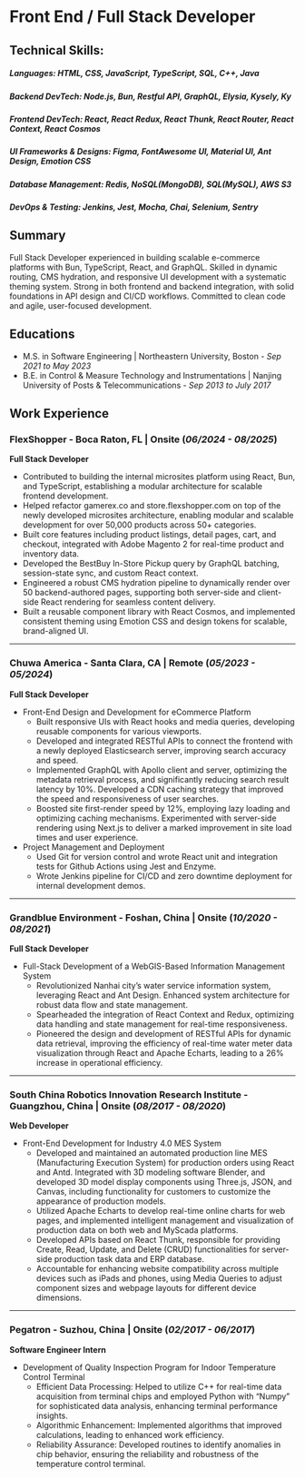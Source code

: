 # Front End / Full Stack Developer

## Technical Skills:
##### Languages: HTML, CSS, JavaScript, TypeScript, SQL, C++, Java
##### Backend DevTech: Node.js, Bun, Restful API, GraphQL, Elysia, Kysely, Ky
##### Frontend DevTech: React, React Redux, React Thunk, React Router, React Context, React Cosmos
##### UI Frameworks & Designs: Figma, FontAwesome UI, Material UI, Ant Design, Emotion CSS
##### Database Management: Redis, NoSQL(MongoDB), SQL(MySQL), AWS S3
##### DevOps & Testing: Jenkins, Jest, Mocha, Chai, Selenium, Sentry


## Summary
Full Stack Developer experienced in building scalable e-commerce platforms with Bun, TypeScript, React, and GraphQL. Skilled in dynamic routing, CMS hydration, and responsive UI development with a systematic theming system. Strong in both frontend and backend integration, with solid foundations in API design and CI/CD workflows. Committed to clean code and agile, user-focused development.

## Educations
- M.S. in Software Engineering | Northeastern University, Boston - _Sep 2021 to May 2023_
- B.E. in Control & Measure Technology and Instrumentations | Nanjing University of Posts & Telecommunications - _Sep 2013 to July 2017_

## Work Experience

### FlexShopper - Boca Raton, FL | Onsite (_06/2024 - 08/2025_)

**Full Stack Developer**

- Contributed to building the internal microsites platform using React, Bun, and TypeScript, establishing a modular architecture for scalable frontend development.
- Helped refactor gamerex.co and store.flexshopper.com on top of the newly developed microsites architecture, enabling modular and scalable development for over 50,000 products across 50+ categories.
- Built core features including product listings, detail pages, cart, and checkout, integrated with Adobe Magento 2 for real-time product and inventory data.
- Developed the BestBuy In-Store Pickup query by GraphQL batching, session-state sync, and custom React context.
- Engineered a robust CMS hydration pipeline to dynamically render over 50 backend-authored pages, supporting both server-side and client-side React rendering for seamless content delivery.
- Built a reusable component library with React Cosmos, and implemented consistent theming using Emotion CSS and design tokens for scalable, brand-aligned UI.

---

### Chuwa America - Santa Clara, CA | Remote (_05/2023 - 05/2024_)

**Full Stack Developer**

- Front-End Design and Development for eCommerce Platform
  - Built responsive UIs with React hooks and media queries, developing reusable components for various viewports.
  - Developed and integrated RESTful APIs to connect the frontend with a newly deployed Elasticsearch server, improving search accuracy and speed.
  - Implemented GraphQL with Apollo client and server, optimizing the metadata retrieval process, and significantly reducing search result latency by 10%. Developed a CDN caching strategy that improved the speed and responsiveness of user searches.
  - Boosted site first-render speed by 12%, employing lazy loading and optimizing caching mechanisms. Experimented with server-side rendering using Next.js to deliver a marked improvement in site load times and user experience.
- Project Management and Deployment
  - Used Git for version control and wrote React unit and integration tests for Github Actions using Jest and Enzyme.
  - Wrote Jenkins pipeline for CI/CD and zero downtime deployment for internal development demos.

---

### Grandblue Environment - Foshan, China | Onsite (_10/2020 - 08/2021_)

**Full Stack Developer**

- Full-Stack Development of a WebGIS-Based Information Management System
  - Revolutionized Nanhai city’s water service information system, leveraging React and Ant Design. Enhanced system architecture for robust data flow and state management.
  - Spearheaded the integration of React Context and Redux, optimizing data handling and state management for real-time responsiveness.
  - Pioneered the design and development of RESTful APIs for dynamic data retrieval, improving the efficiency of real-time water meter data visualization through React and Apache Echarts, leading to a 26% increase in operational efficiency.

---

### South China Robotics Innovation Research Institute - Guangzhou, China | Onsite (_08/2017 - 08/2020_)

**Web Developer**

- Front-End Development for Industry 4.0 MES System
  - Developed and maintained an automated production line MES (Manufacturing Execution System) for production orders using React and Antd. Integrated with 3D modeling software Blender, and developed 3D model display components using Three.js, JSON, and Canvas, including functionality for customers to customize the appearance of production models.
  - Utilized Apache Echarts to develop real-time online charts for web pages, and implemented intelligent management and visualization of production data on both web and MyScada platforms.
  - Developed APIs based on React Thunk, responsible for providing Create, Read, Update, and Delete (CRUD) functionalities for server-side production task data and ERP database.
  - Accountable for enhancing website compatibility across multiple devices such as iPads and phones, using Media Queries to adjust component sizes and webpage layouts for different device dimensions.

---

### Pegatron - Suzhou, China | Onsite (_02/2017 - 06/2017_)

**Software Engineer Intern**

- Development of Quality Inspection Program for Indoor Temperature Control Terminal
  - Efficient Data Processing: Helped to utilize C++ for real-time data acquisition from terminal chips and employed Python with “Numpy” for sophisticated data analysis, enhancing terminal performance insights.
  - Algorithmic Enhancement: Implemented algorithms that improved calculations, leading to enhanced work efficiency.
  - Reliability Assurance: Developed routines to identify anomalies in chip behavior, ensuring the reliability and robustness of the temperature control terminal.
